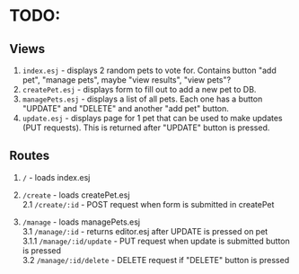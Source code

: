 # TODO:

## Views
1. `index.esj` - displays 2 random pets to vote for. Contains button "add pet", "manage pets", maybe "view results", "view pets"?
2. `createPet.esj` - displays form to fill out to add a new pet to DB.
3. `managePets.esj` - displays a list of all pets. Each one has a button "UPDATE" and "DELETE" and another "add pet" button.
4. `update.esj` - displays page for 1 pet that can be used to make updates (PUT requests). This is returned after "UPDATE" button is pressed.

## Routes
1. `/` - loads index.esj  

2. `/create` - loads createPet.esj  
    2.1 `/create/:id` - POST request when form is submitted in createPet

3. `/manage` - loads managePets.esj  
   3.1 `/manage/:id` - returns editor.esj after UPDATE is pressed on pet  
         3.1.1 `/manage/:id/update` - PUT request when update is submitted button is pressed  
   3.2 `/manage/:id/delete` - DELETE request if "DELETE" button is pressed  
